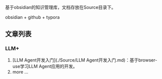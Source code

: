 基于obsidian的知识管理库，文档存放在Source目录下。

obsidian + github + typora

## 文章列表

### LLM+

1. [LLM Agent开发入门](./Source/LLM Agent开发入门.md)：基于browser-use学习LLM Agent应用的开发。
2. more ...